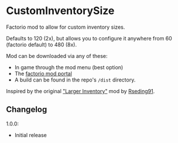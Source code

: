 # CustomInventorySize
Factorio mod to allow for custom inventory sizes.

Defaults to 120 (2x), but allows you to configure it anywhere from 60 (factorio default) to 480 (8x).

Mod can be downloaded via any of these:
- In game through the mod menu (best option)
- The [factorio mod portal](https://mods.factorio.com/mods/Othyn/Custom%20Inventory%20Size)
- A build can be found in the repo's `/dist` directory.

Inspired by the original ["Larger Inventory"](https://github.com/Rseding91/Larger-Inventory) mod by [Rseding91](https://github.com/Rseding91).

## Changelog
1.0.0:
- Initial release